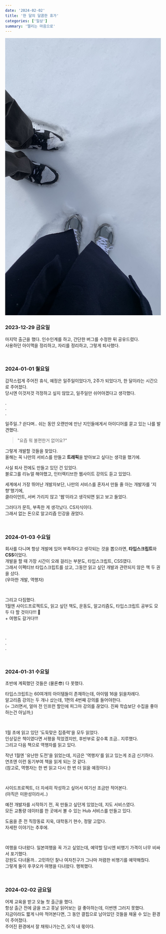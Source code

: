 ```yaml
---
date: '2024-02-02'
title: '한 달의 달콤한 휴가'
categories: ['일상']
summary: '떨리는 마음으로'
---
```


![삿포로만큼 눈이 많이 왔던 후쿠오카](./images.jpeg)

### 2023-12-29 금요일

마지막 출근을 했다. 인수인계를 하고, 간단한 버그를 수정한 뒤 공유드렸다.  
사용하던 아이맥을 정리하고, 자리를 정리하고, 그렇게 퇴사했다.

<br/>

### 2024-01-01 월요일

갑작스럽게 주어진 휴식, 예정은 일주일이었다가, 2주가 되었다가, 한 달이라는 시간으로 주어졌다.  
당시엔 이것저것 걱정하고 싶지 않았고, 일주일만 쉬어야겠다고 생각했다.

.  
.  
.

일주일..? 쉰다며.. 쉬는 동안 오랜만에 만난 지인들에게서 아이디어를 묻고 있는 나를 발견했다.

> "요즘 뭐 불편한거 없어요?"

그렇게 개발할 것들을 찾았다.  
올해는 꼭 나만의 서비스를 만들고 **트래픽**을 받아보고 싶다는 생각을 했기에.

사실 퇴사 전에도 만들고 있던 건 있었다.  
블로그를 리뉴얼 해야했고, 인터렉티브한 웹사이트 강의도 듣고 있었다.

세계에서 가장 뛰어난 개발자보단, 나만의 서비스를 혼자서 만들 줄 아는 개발자를 '지향'했기에,  
클라이언트, 서버 가리지 않고 '웹'이라고 생각되면 읽고 보고 들었다.

그러다가 문득, 부족한 게 생각났다. CS지식이다.  
그래서 없는 돈으로 알고리즘 인강을 끊었다.

<br/>

### 2024-01-03 수요일

회사를 다니며 항상 개발에 있어 부족하다고 생각되는 것을 뽑으라면, **타입스크립트**와 **CSS**이었다.  
개발을 할 때 가장 시간이 오래 걸리는 부분도, 타입스크립트, CSS였다.  
그래서 이펙티브 타입스크립트를 샀고, 그동안 읽고 싶던 개발과 관련되지 않은 책 두 권을 샀다.  
(우아한 개발, 역행자)

<br/>

그리고 다짐했다.  
1월엔 사이드프로젝트도, 읽고 싶던 책도, 운동도, 알고리즘도, 타입스크립트 공부도 모두 다 할 것이다!!! 👊  
\+ 여행도 갈거다!!!

<br/>

.  
.  
.

<br/>

### 2024-01-31 수요일

초반에 계획했던 것들은 (물론😎) 다 못했다.

타입스크립트는 60여개의 아이템들이 존재하는데, 아이템 16을 읽을차례다.  
알고리즘 강의는 두 개나 샀는데, 1편의 4번째 강의를 들어야한다.  
(= 그러면서, 얼마 전 인프런 할인에 피그마 강의를 끊었다. 진짜 학습보단 수집을 좋아하는건 아닐까;)

<br/>

1월 초에 읽고 있던 '도둑맞은 집중력'을 모두 읽었다.  
인상깊은 책이였다면 서평을 적었겠지만, 후반부로 갈수록 조금.. 지루했다.  
그리고 다음 책으로 역행자를 읽고 있다.

작년 1월엔 '유난한 도전'을 읽었는데, 지금은 '역행자'를 읽고 있는게 조금 신기하다.  
연초엔 이런 동기부여 책을 읽게 되는 것 같다.  
(참고로, 역행자는 한 번 읽고 다시 한 번 더 읽을 예정이다.)

<br/>

사이드프로젝트, 더 자세히 작성하고 싶어서 여기선 조금만 적어본다.  
(아직은 미완성이라서..)

예전 개발자를 시작하기 전, 꼭 만들고 싶던게 있었는데, 지도 서비스였다.  
모든 교통량 데이터를 한 곳에서 볼 수 있는 Hub 서비스를 만들고 있다.

도움을 준 전 직장동료 지욱, 대학동기 현수, 정말 고맙다.  
자세한 이야기는 추후에.

<br/>

여행을 다녀왔다. 일본여행을 꼭 가고 싶었는데, 예약할 당시엔 비행기 가격이 너무 비싸서 포기했다.  
강원도 다녀올까.. 고민하던 찰나 여자친구가 그나마 저렴한 비행기를 예약해줬다.  
그렇게 둘이 후쿠오카 여행을 다녀왔다.
행복했다.

<br/>

### 2024-02-02 금요일

어제 교육을 받고 오늘 첫 출근을 했다.  
항상 출근 전에 글을 쓰고 훗날 읽어보는 걸 좋아하는데, 이번엔 그러지 못했다.  
지금이라도 짧게 나마 적어본다면, 그 동안 결핍으로 남아있던 것들을 채울 수 있는 환경이 주어졌다.  
주어진 환경에서 잘 채워나가는건, 오직 내 몫이다.

<br/>
